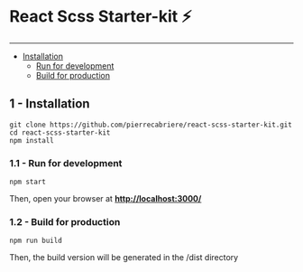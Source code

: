 # React Scss Starter-kit ⚡️

---

- [Installation](#1-installation)
  - [Run for development](#11-run-for-development)
  - [Build for production](#12-build-for-production)

## 1 - Installation
```
git clone https://github.com/pierrecabriere/react-scss-starter-kit.git
cd react-scss-starter-kit
npm install
```

### 1.1 - Run for development
```
npm start
```
Then, open your browser at **[http://localhost:3000/](http://localhost:3000/)**

### 1.2 - Build for production
```
npm run build
```
Then, the build version will be generated in the /dist directory